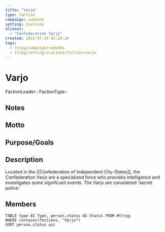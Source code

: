 ```yaml
---
title: "Varjo"
type: faction
campaign: sumonho
setting: Scalinea
aliases:
  - "Confederation Varjo"
created: 2022-07-24 02:20:24
tags:
  - ttrpg/campaign/sumonho
  - ttrpg/setting/scalinea/faction/varjo
---
```


# Varjo

FactionLeader::
FactionType::

## Notes


## Motto


## Purpose/Goals


## Description

Located in the [[Confederation of Independent City-States]], the Confederation Varjo are a specialized force who provides intelligence and investigates some significant events. The Varjo are considered 'secret police.'

## Members

```dataview
TABLE type AS Type, person.status AS Status FROM #ttrpg
WHERE contains(factions, "Varjo")
SORT person.status asc
```

